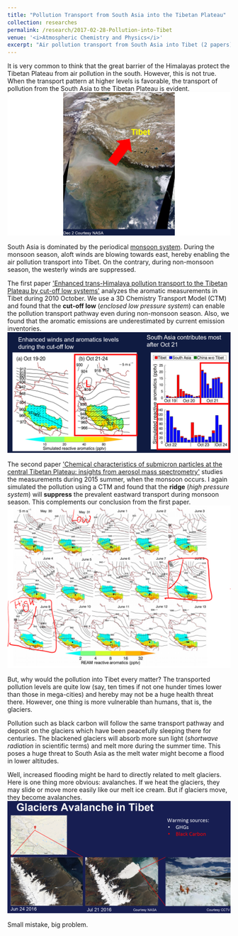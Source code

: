 ```yaml
---
title: "Pollution Transport from South Asia into the Tibetan Plateau"
collection: researches
permalink: /research/2017-02-28-Pollution-into-Tibet
venue: '<i>Atmospheric Chemistry and Physics</i>'
excerpt: "Air pollution transport from South Asia into Tibet (2 papers) <br/><img src='/files/researches/pollution_into_tibet/2.png'>"
---
```

It is very common to think that the great barrier of the Himalayas protect the Tibetan Plateau from air pollution in the south. However, this is not true. When the transport pattern at higher levels is favorable, the transport of pollution from the South Asia to the Tibetan Plateau is evident. 
![alt text](/files/researches/pollution_into_tibet/1.png "pollution transport")

South Asia is dominated by the periodical [monsoon system](https://en.wikipedia.org/wiki/Monsoon_of_South_Asia). During the monsoon season, aloft winds are blowing towards east, hereby enabling the air pollution transport into Tibet. On the contrary, during non-monsoon season, the westerly winds are suppressed. 

The first paper ['Enhanced trans-Himalaya pollution transport to the Tibetan Plateau by cut-off low systems'](https://www.atmos-chem-phys.net/17/3083/2017/) analyzes the aromatic measurements in Tibet during 2010 October. We use a 3D Chemistry Transport Model (CTM) and found that the **cut-off low** (*enclosed low pressure system*) can enable the pollution transport pathway even during non-monsoon season. Also, we found that the aromatic emissions are underestimated by current emission inventories. 
![alt text](/files/researches/pollution_into_tibet/2.png "Cut-off low pathway")

The second paper ['Chemical characteristics of submicron particles at the central Tibetan Plateau: insights from aerosol mass spectrometry'](https://www.atmos-chem-phys.net/18/427/2018/) studies the measurements during 2015 summer, when the monsoon occurs. I again simulated the pollution using a CTM and found that the **ridge** (*high pressure system*) will **suppress** the prevalent eastward transport during monsoon season. This complements our conclusion from the first paper. 
![alt text](/files/researches/pollution_into_tibet/3.png "Ridge suppression")

But, why would the pollution into Tibet every matter? The transported pollution levels are quite low (say, ten times if not one hunder times lower than those in mega-cities) and hereby may not be a huge health threat there. However, one thing is more vulnerable than humans, that is, the glaciers. 

Pollution such as black carbon will follow the same transport pathway and deposit on the glaciers which have been peacefully sleeping there for centuries. The blackened glaciers will absorb more sun light (*shortwave radiation* in scientific terms) and melt more during the summer time. This poses a huge threat to South Asia as the melt water might become a flood in lower altitudes. 

Well, increased flooding might be hard to directly related to melt glaciers. Here is one thing more obvious: avalanches. If we heat the glaciers, they may slide or move more easily like our melt ice cream. But if glaciers move, they become avalanches. 
![alt text](/files/researches/pollution_into_tibet/4.png "Avalanches")

Small mistake, big problem. 